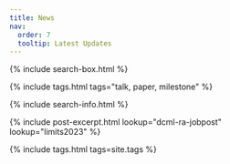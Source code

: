 ```yaml
---
title: News
nav:
  order: 7
  tooltip: Latest Updates
---
```


{% include search-box.html %}

<!-- select tags -->
{% include tags.html tags="talk, paper, milestone" %}

{% include search-info.html %}

<!--
{%
  include list.html
  data="posts"
  component="post-excerpt"
%}
-->

{%
  include post-excerpt.html
  lookup="dcml-ra-jobpost"
  lookup="limits2023"
%}


<!-- all tags -->
{% include tags.html tags=site.tags %}